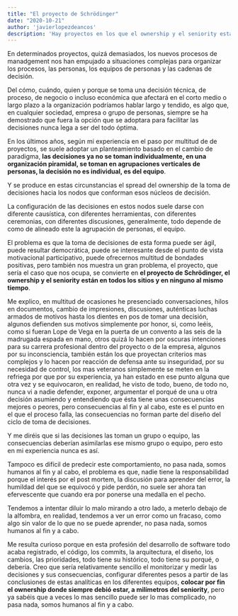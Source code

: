 ```yaml
---
title: "El proyecto de Schrödinger"
date: "2020-10-21"
author: 'javierlopezdeancos'
description: 'Hay proyectos en los que el ownership y el seniority están en todos los sitios y en ninguno a la vez.'
---
```


En determinados proyectos, quizá demasiados, los nuevos procesos de manadgement nos han empujado a situaciones complejas para organizar los procesos, las personas, los equipos de personas  y las cadenas de decisión.



Del cómo, cuándo, quien y porque se toma una decisión técnica, de proceso, de negocio o incluso económica que afectará en el corto medio o largo plazo a la organización podríamos hablar largo y tendido, es algo que, en cualquier sociedad, empresa o grupo de personas, siempre se ha demostrado que fuera la opción que se adoptara para facilitar las decisiones nunca lega a ser del todo óptima.



En los últimos años, según mi experiencia en el paso por multitud de de proyectos,  se suele adoptar un planteamiento basado en el cambio de paradigma, **las decisiones ya no se toman individualmente, en una organización piramidal, se toman en agrupaciones  verticales de personas, la decisión no es individual, es del equipo**.



Y se produce en estas circunstancias el  spread del ownership de la toma de decisiones hacia los nodos que conforman esos núcleos de decisión.



La configuración de las decisiones en estos nodos suele darse con diferente causística, con diferentes herramientas, con diferentes ceremonias, con diferentes discusiones,  generalmente, todo depende de como de alineado este la agrupación de personas, el equipo. 



El problema es que la toma de decisiones de esta forma puede ser ágil, puede resultar democrática, puede se interesante desde el punto de vista motivacional participativo, puede ofrecernos multitud de bondades positivas, pero también nos muestra un gran problema, el proyecto, que sería el caso que nos ocupa, se convierte en **el proyecto de Schrödinger, el ownership y el seniority están en todos los sitios y en ninguno al mismo tiempo**.



Me explico, en multitud de ocasiones he presenciado conversaciones, hilos en documentos, cambio de impresiones,  discusiones, auténticas luchas armados de motivos hasta los dientes en pos de tomar una decisión, algunos defienden sus motivos simplemente por honor, si, como  leéis, como si fueran Lope de Vega en la puerta de un convento a las seis de la madrugada  espada en mano,  otros  quizá lo hacen por oscuras intenciones para su carrera profesional dentro del  proyecto o de la empresa,  algunos por su inconsciencia,  también están los que proyectan criterios mas complejos y lo hacen por reacción de defensa ante su inseguridad, por su necesidad de control, los mas veteranos simplemente se meten en la refriega por que por su experiencia, ya han estado en ese punto alguna que otra vez y  se equivocaron, en realidad, he visto de todo, bueno, de todo no, nunca vi a nadie defender, exponer, argumentar el porqué de una u otra decisión asumiendo y entendiendo que ésta tiene unas consecuencias mejores o peores, pero consecuencias al fin y al cabo, este es el punto en el que el proceso falla, las consecuencias no forman parte del diseño del ciclo de toma de decisiones. 



Y me diréis que si las decisiones las toman un grupo o equipo, las consecuencias deberían asimilarlas ese mismo grupo o equipo, pero esto en mi experiencia nunca es así.  



Tampoco es difícil de predecir este comportamiento, no pasa nada, somos humanos al fin y al cabo,  el problema es que,  nadie tiene la responsabilidad porque el interés por el post mortem, la discusión para aprender del error, la humildad del que se equivocó y pide perdón, no suele ser ahora tan efervescente que cuando era por ponerse una medalla en el pecho.  



Tendemos a intentar diluir lo malo mirando a otro lado, a meterlo debajo de la alfombra, en realidad, tendemos a ver un error como un fracaso, como algo sin valor de lo que no se puede aprender, no pasa nada,  somos humanos al fin y a cabo.



Me resulta curioso porque en esta profesión del desarrollo de software todo acaba registrado, el código, los commits, la arquitectura, el diseño, los cambios, las prioridades, todo tiene su histórico, todo tiene su porqué, o debería. Creo que sería relativamente sencillo el monitorizar  y medir las decisiones y sus consecuencias, configurar diferentes pesos a partir de las conclusiones de estas analíticas en los diferentes equipos, **colocar por fin el ownership donde siempre debió estar, a milímetros del  seniority**, pero ya sabéis que a veces lo mas sencillo puede ser lo mas complicado, no pasa nada, somos humanos al fin y a cabo.
